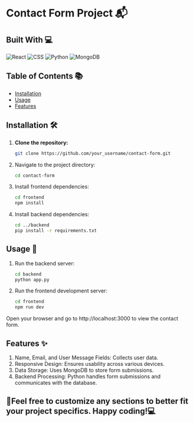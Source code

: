 # Contact Form Project 📬

## Built With 💻

![React](https://img.shields.io/badge/React-61DAFB?style=for-the-badge&logo=react&logoColor=black) ![CSS](https://img.shields.io/badge/CSS-239120?style=for-the-badge&logo=css3&logoColor=white) ![Python](https://img.shields.io/badge/Python-3776AB?style=for-the-badge&logo=python&logoColor=white) ![MongoDB](https://img.shields.io/badge/MongoDB-47A248?style=for-the-badge&logo=mongodb&logoColor=white)

## Table of Contents 📚
- [Installation](#installation)
- [Usage](#usage)
- [Features](#features)

## Installation 🛠️

1. **Clone the repository:**
   ```bash
   git clone https://github.com/your_username/contact-form.git

2. Navigate to the project directory:
   ```bash
   cd contact-form

3. Install frontend dependencies:
   ```bash
   cd frontend
   npm install

4. Install backend dependencies:
   ```bash
   cd ../backend
   pip install -r requirements.txt

## Usage 🚀

1. Run the backend server:
   ```bash
   cd backend
   python app.py

2. Run the frontend development server:
   ```bash
   cd frontend
   npm run dev

Open your browser and go to http://localhost:3000 to view the contact form.

## Features ✨

1. Name, Email, and User Message Fields: Collects user data.
2. Responsive Design: Ensures usability across various devices.
3. Data Storage: Uses MongoDB to store form submissions.
4. Backend Processing: Python handles form submissions and communicates with the database.

##
## 🤝Feel free to customize any sections to better fit your project specifics. Happy coding!💻

